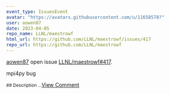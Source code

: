 ```yaml
---
event_type: IssuesEvent
avatar: "https://avatars.githubusercontent.com/u/11658578?"
user: aowen87
date: 2023-04-05
repo_name: LLNL/maestrowf
html_url: https://github.com/LLNL/maestrowf/issues/417
repo_url: https://github.com/LLNL/maestrowf
---
```


<a href='https://github.com/aowen87' target='_blank'>aowen87</a> open issue <a href='https://github.com/LLNL/maestrowf/issues/417' target='_blank'>LLNL/maestrowf#417</a>.

<p>mpi4py bug</p><small>## Description...</small><a href='https://github.com/LLNL/maestrowf/issues/417' target='_blank'>View Comment</a>